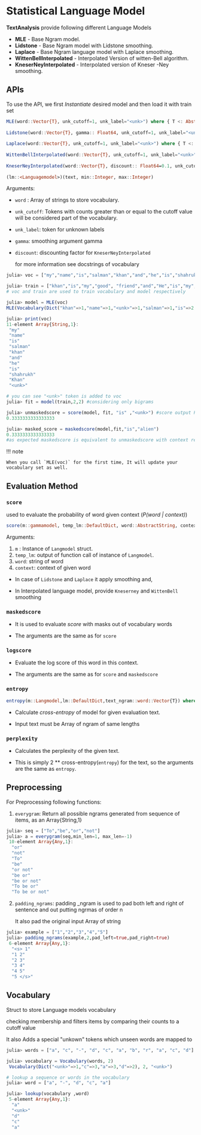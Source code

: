 #  Statistical Language Model 

**TextAnalysis** provide following different Language Models 

- **MLE** - Base Ngram model.
- **Lidstone** - Base Ngram model with Lidstone smoothing.
- **Laplace** - Base Ngram language model with Laplace smoothing.
- **WittenBellInterpolated** - Interpolated Version of witten-Bell algorithm.
- **KneserNeyInterpolated** - Interpolated  version of Kneser -Ney smoothing.

## APIs

To use the API, we first *Instantiate* desired model and then load it with train set

```julia
MLE(word::Vector{T}, unk_cutoff=1, unk_label="<unk>") where { T <: AbstractString}
        
Lidstone(word::Vector{T}, gamma:: Float64, unk_cutoff=1, unk_label="<unk>") where { T <: AbstractString}
        
Laplace(word::Vector{T}, unk_cutoff=1, unk_label="<unk>") where { T <: AbstractString}
        
WittenBellInterpolated(word::Vector{T}, unk_cutoff=1, unk_label="<unk>") where { T <: AbstractString}
        
KneserNeyInterpolated(word::Vector{T}, discount:: Float64=0.1, unk_cutoff=1, unk_label="<unk>") where { T <: AbstractString}
        
(lm::<Languagemodel>)(text, min::Integer, max::Integer)
```
Arguments:

 * `word` : Array of  strings to store vocabulary.

 * `unk_cutoff`: Tokens with counts greater than or equal to the cutoff value will be considered part of the vocabulary.

 * `unk_label`: token for unknown labels 

 *  `gamma`: smoothing argument gamma 

 * `discount`:  discounting factor for `KneserNeyInterpolated`

   for more information see docstrings of vocabulary

```julia
julia> voc = ["my","name","is","salman","khan","and","he","is","shahrukh","Khan"]

julia> train = ["khan","is","my","good", "friend","and","He","is","my","brother"]
# voc and train are used to train vocabulary and model respectively

julia> model = MLE(voc)
MLE(Vocabulary(Dict("khan"=>1,"name"=>1,"<unk>"=>1,"salman"=>1,"is"=>2,"Khan"=>1,"my"=>1,"he"=>1,"shahrukh"=>1,"and"=>1…), 1, "<unk>", ["my", "name", "is", "salman", "khan", "and", "he", "is", "shahrukh", "Khan", "<unk>"]))

julia> print(voc)
11-element Array{String,1}:
 "my"
 "name"
 "is"
 "salman"
 "khan" 
 "and" 
 "he" 
 "is"
 "shahrukh"
 "Khan"
 "<unk>"

# you can see "<unk>" token is added to voc 
julia> fit = model(train,2,2) #considering only bigrams

julia> unmaskedscore = score(model, fit, "is" ,"<unk>") #score output P(word | context) without replacing context word with "<unk>"
0.3333333333333333

julia> masked_score = maskedscore(model,fit,"is","alien")
0.3333333333333333
#as expected maskedscore is equivalent to unmaskedscore with context replaced with "<unk>"

```

!!! note

    When you call `MLE(voc)` for the first time, It will update your vocabulary set as well. 

## Evaluation Method

### `score` 

used to evaluate the probability of word given context (*P(word | context)*)

```julia
score(m::gammamodel, temp_lm::DefaultDict, word::AbstractString, context::AbstractString)
```

Arguments:

1. `m` : Instance of `Langmodel` struct.
2. `temp_lm`: output of function call of instance of `Langmodel`.
3. `word`: string of word 
4. `context`: context of given word

- In case of `Lidstone` and `Laplace` it apply smoothing and, 

- In Interpolated language model, provide `Kneserney` and `WittenBell` smoothing 

### `maskedscore` 

- It is used to evaluate *score* with masks out of vocabulary words

- The arguments are the same as for `score`

### `logscore` 

- Evaluate the log score of this word in this context.

- The arguments are the same as for `score` and `maskedscore`

### `entropy`

```julia
entropy(m::Langmodel,lm::DefaultDict,text_ngram::word::Vector{T}) where { T <: AbstractString}
```

- Calculate *cross-entropy* of model for given evaluation text.

- Input text must be Array of ngram of same lengths

### `perplexity`  

- Calculates the perplexity of the given text.

- This is simply 2 ** cross-entropy(`entropy`) for the text, so the arguments are the same as `entropy`.

##  Preprocessing

 For Preprocessing following functions:

1. `everygram`: Return all possible ngrams generated from sequence of items, as an Array{String,1}

```julia
julia> seq = ["To","be","or","not"]
julia> a = everygram(seq,min_len=1, max_len=-1)
 10-element Array{Any,1}:
  "or"
  "not"
  "To"
  "be"
  "or not" 
  "be or"
  "be or not"
  "To be or"
  "To be or not"
```

2. `padding_ngrams`: padding _ngram is used to pad both left and right of sentence and out putting ngrmas of order n

   It also pad the original input Array of string 

```julia
julia> example = ["1","2","3","4","5"]
julia> padding_ngrams(example,2,pad_left=true,pad_right=true)
 6-element Array{Any,1}:
  "<s> 1" 
  "1 2"
  "2 3"
  "3 4"
  "4 5"
  "5 </s>"
```
## Vocabulary 

Struct to store Language models vocabulary

checking membership and filters items by comparing their counts to a cutoff value

It also Adds a special "unkown" tokens which unseen words are mapped to

```julia
julia> words = ["a", "c", "-", "d", "c", "a", "b", "r", "a", "c", "d"]

julia> vocabulary = Vocabulary(words, 2) 
 Vocabulary(Dict("<unk>"=>1,"c"=>3,"a"=>3,"d"=>2), 2, "<unk>") 

# lookup a sequence or words in the vocabulary
julia> word = ["a", "-", "d", "c", "a"]

julia> lookup(vocabulary ,word)
 5-element Array{Any,1}:
  "a"
  "<unk>"
  "d"
  "c"
  "a"
```
